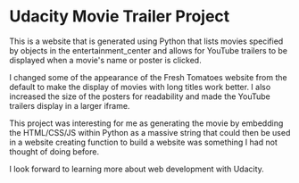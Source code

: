 # Udacity Movie Trailer Project
This is a website that is generated using Python that lists movies specified
by objects in the entertainment_center and allows for YouTube trailers to be
displayed when a movie's name or poster is clicked.

I changed some of the appearance of the Fresh Tomatoes website from the default
to make the display of movies with long titles work better. I also
increased the size of the posters for readability and made the YouTube
trailers display in a larger iframe.

This project was interesting for me as generating the movie by embedding the
HTML/CSS/JS within Python as a massive string that could then be used in a
website creating function to build a website was something I had not thought of
doing before.

I look forward to learning more about web development with Udacity.
